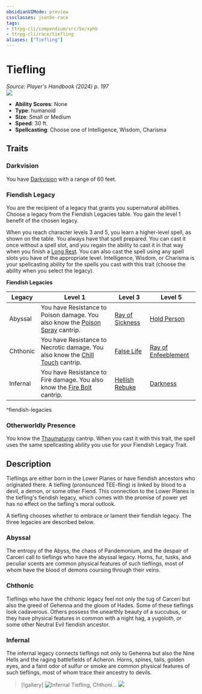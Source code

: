 ```yaml
---
obsidianUIMode: preview
cssclasses: json5e-race
tags:
- ttrpg-cli/compendium/src/5e/xphb
- ttrpg-cli/race/tiefling
aliases: ["Tiefling"]
---
```

# Tiefling
*Source: Player's Handbook (2024) p. 197*  
![](2-Mechanics/CLI/races/img/tiefling.webp#right)

- **Ability Scores**: None
- **Type**: humanoid
- **Size**: Small or Medium
- **Speed**: 30 ft.
- **Spellcasting**: Choose one of Intelligence, Wisdom, Charisma

## Traits

### Darkvision

You have [Darkvision](2-Mechanics/CLI/rules/senses.md#Darkvision) with a range of 60 feet.

### Fiendish Legacy

You are the recipient of a legacy that grants you supernatural abilities. Choose a legacy from the Fiendish Legacies table. You gain the level 1 benefit of the chosen legacy.

When you reach character levels 3 and 5, you learn a higher-level spell, as shown on the table. You always have that spell prepared. You can cast it once without a spell slot, and you regain the ability to cast it in that way when you finish a [Long Rest](2-Mechanics/CLI/rules/variant-rules/long-rest-xphb.md). You can also cast the spell using any spell slots you have of the appropriate level. Intelligence, Wisdom, or Charisma is your spellcasting ability for the spells you cast with this trait (choose the ability when you select the legacy).

**Fiendish Legacies**

| Legacy | Level 1 | Level 3 | Level 5 |
|--------|---------|---------|---------|
| Abyssal | You have Resistance to Poison damage. You also know the [Poison Spray](2-Mechanics/CLI/spells/poison-spray-xphb.md) cantrip. | [Ray of Sickness](2-Mechanics/CLI/spells/ray-of-sickness-xphb.md) | [Hold Person](2-Mechanics/CLI/spells/hold-person-xphb.md) |
| Chthonic | You have Resistance to Necrotic damage. You also know the [Chill Touch](2-Mechanics/CLI/spells/chill-touch-xphb.md) cantrip. | [False Life](2-Mechanics/CLI/spells/false-life-xphb.md) | [Ray of Enfeeblement](2-Mechanics/CLI/spells/ray-of-enfeeblement-xphb.md) |
| Infernal | You have Resistance to Fire damage. You also know the [Fire Bolt](2-Mechanics/CLI/spells/fire-bolt-xphb.md) cantrip. | [Hellish Rebuke](2-Mechanics/CLI/spells/hellish-rebuke-xphb.md) | [Darkness](2-Mechanics/CLI/spells/darkness-xphb.md) |
^fiendish-legacies

### Otherworldly Presence

You know the [Thaumaturgy](2-Mechanics/CLI/spells/thaumaturgy-xphb.md) cantrip. When you cast it with this trait, the spell uses the same spellcasting ability you use for your Fiendish Legacy Trait.

## Description

Tieflings are either born in the Lower Planes or have fiendish ancestors who originated there. A tiefling (pronounced TEE-fling) is linked by blood to a devil, a demon, or some other Fiend. This connection to the Lower Planes is the tiefling's fiendish legacy, which comes with the promise of power yet has no effect on the tiefling's moral outlook.

A tiefling chooses whether to embrace or lament their fiendish legacy. The three legacies are described below.

### Abyssal

The entropy of the Abyss, the chaos of Pandemonium, and the despair of Carceri call to tieflings who have the abyssal legacy. Horns, fur, tusks, and peculiar scents are common physical features of such tieflings, most of whom have the blood of demons coursing through their veins.

### Chthonic

Tieflings who have the chthonic legacy feel not only the tug of Carceri but also the greed of Gehenna and the gloom of Hades. Some of these tieflings look cadaverous. Others possess the unearthly beauty of a succubus, or they have physical features in common with a night hag, a yugoloth, or some other Neutral Evil fiendish ancestor.

### Infernal

The infernal legacy connects tieflings not only to Gehenna but also the Nine Hells and the raging battlefields of Acheron. Horns, spines, tails, golden eyes, and a faint odor of sulfur or smoke are common physical features of such tieflings, most of whom trace their ancestry to devils.


> [!gallery]
![Infernal Tiefling, Chthoni...](2-Mechanics/CLI/races/img/156-05-029-infernal-chthonic-abyssal.webp "Infernal Tiefling, Chthonic Tiefling, Abyssal Tiefling")
![](2-Mechanics/CLI/races/img/157-05-028-armored-tiefling.webp)